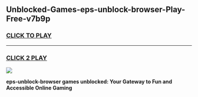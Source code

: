 
## Unblocked-Games-eps-unblock-browser-Play-Free-v7b9p
<h3>
<a href="https://premium76.site?title=eps-unblock-browser&ref=19M">CLICK TO PLAY</a></h3>
<hr>

<h3>
<a href="https://premium76.site?title=eps-unblock-browser&ref=19M">CLICK 2 PLAY</a>
  
</h3>

<a href="https://premium76.site?title=eps-unblock-browser&ref=19M"><img src="https://clearcache.store/games.png"></a>


**eps-unblock-browser games unblocked: Your Gateway to Fun and Accessible Online Gaming**
